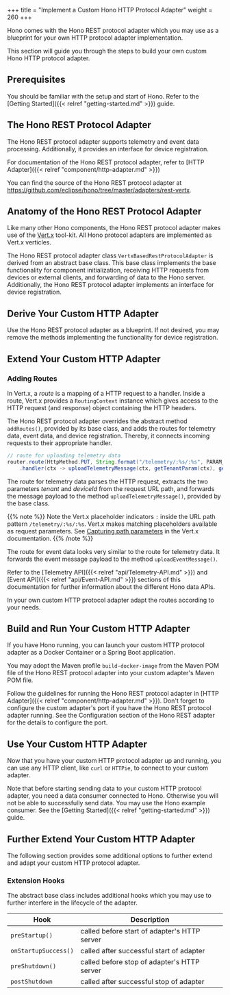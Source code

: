 +++
title = "Implement a Custom Hono HTTP Protocol Adapter"
weight = 260
+++

Hono comes with the Hono REST protocol adapter which you may use as a blueprint for your own HTTP protocol adapter 
implementation. 
<!--more-->



This section will guide you through the steps to build your own custom Hono HTTP protocol adapter.

## Prerequisites

You should be familiar with the setup and start of Hono. Refer to the 
[Getting Started]({{< relref "getting-started.md" >}}) guide.

## The Hono REST Protocol Adapter

The Hono REST protocol adapter supports telemetry and event data processing. Additionally, it provides an interface for 
device registration. 

For documentation of the Hono REST protocol adapter, refer to 
[HTTP Adapter]({{< relref "component/http-adapter.md" >}}) 

You can find the source of the Hono REST protocol adapter at 
<https://github.com/eclipse/hono/tree/master/adapters/rest-vertx>.

## Anatomy of the Hono REST Protocol Adapter
 
Like many other Hono components, the Hono REST protocol adapter makes use of the [Vert.x](https://vertx.io) tool-kit. 
All Hono protocol adapters are implemented as Vert.x verticles.

The Hono REST protocol adapter class `VertxBasedRestProtocolAdapter` is derived from an abstract base class. This base 
class implements the base functionality for component initialization, receiving HTTP requests from devices or external 
clients, and forwarding of data to the Hono server. Additionally, the Hono REST protocol adapter implements an 
interface for device registration.

## Derive Your Custom HTTP Adapter

Use the Hono REST protocol adapter as a blueprint. If not desired, you may remove the methods implementing the 
functionality for device registration.

## Extend Your Custom HTTP Adapter

### Adding Routes
In Vert.x, a *route* is a mapping of a HTTP request to a handler. Inside a route, Vert.x provides a `RoutingContext` 
instance which gives access to the HTTP request (and response) object containing the HTTP headers. 

The Hono REST protocol adapter overrides the abstract method `addRoutes()`, provided by its base class, and adds the 
routes for telemetry data, event data, and device registration. Thereby, it connects incoming requests to their 
appropriate handler.

```java
// route for uploading telemetry data
router.route(HttpMethod.PUT, String.format("/telemetry/:%s/:%s", PARAM_TENANT, PARAM_DEVICE_ID))
    .handler(ctx -> uploadTelemetryMessage(ctx, getTenantParam(ctx), getDeviceIdParam(ctx)));
```
 
The route for telemetry data parses the HTTP request, extracts the two parameters *tenant* and *deviceId* from the 
request URL path, and forwards the message payload to the method `uploadTelemetryMessage()`, provided by the base class.

{{% note %}}
Note the Vert.x placeholder indicators `:` inside the URL path pattern `/telemetry/:%s/:%s`. Vert.x makes matching 
placeholders available as request parameters. See [Capturing path parameters](
http://vertx.io/docs/vertx-web/java/#_capturing_path_parameters) in the Vert.x documentation.
{{% /note %}}

The route for event data looks very similar to the route for telemetry data. It forwards the event message payload to 
the method `uploadEventMessage()`.

Refer to the [Telemetry API]({{< relref "api/Telemetry-API.md" >}}) and [Event API]({{< relref "api/Event-API.md" >}}) 
sections of this documentation for further information about the different Hono data APIs.

In your own custom HTTP protocol adapter adapt the routes according to your needs. 

## Build and Run Your Custom HTTP Adapter
 
If you have Hono running, you can launch your custom HTTP protocol adapter as a Docker Container or a Spring Boot 
application.

You may adopt the Maven profile `build-docker-image` from the Maven POM file of the Hono REST protocol adapter into your 
custom adapter's Maven POM file. 

Follow the guidelines for running the Hono REST protocol adapter in 
[HTTP Adapter]({{< relref "component/http-adapter.md" >}}). Don't forget to configure the custom adapter's port if you 
have the Hono REST protocol adapter running. See the Configuration section of the Hono REST adapter for the details to 
configure the port. 

## Use Your Custom HTTP Adapter

Now that you have your custom HTTP protocol adapter up and running, you can use any HTTP client, like `curl` or 
`HTTPie`, to connect to your custom adapter. 

Note that before starting sending data to your custom HTTP protocol adapter, you need a data consumer connected to Hono. 
Otherwise you will not be able to successfully send data. You may use the Hono example consumer. See the 
[Getting Started]({{< relref "getting-started.md" >}}) guide.

## Further Extend Your Custom HTTP Adapter
The following section provides some additional options to further extend and adapt your custom HTTP protocol adapter. 

### Extension Hooks
The abstract base class includes additional hooks which you may use to further interfere in the lifecycle of the 
adapter.

| Hook | Description |
| ---- | ---- |
| `preStartup()` | called before start of adapter's HTTP server |
| `onStartupSuccess()` | called after successful start of adapter |  
| `preShutdown()` | called before stop of adapter's HTTP server |
| `postShutdown` | called after successful stop of adapter |
